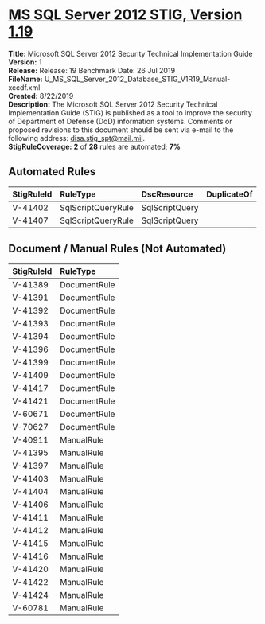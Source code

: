 # [MS SQL Server 2012 STIG, Version 1.19](https://github.com/Microsoft/PowerStig/wiki/SqlServer-2012-Database-1.19)

**Title:** Microsoft SQL Server 2012 Security Technical Implementation Guide  
**Version:** 1  
**Release:** Release: 19 Benchmark Date: 26 Jul 2019  
**FileName:** U_MS_SQL_Server_2012_Database_STIG_V1R19_Manual-xccdf.xml  
**Created:** 8/22/2019  
**Description:** The Microsoft SQL Server 2012 Security Technical Implementation Guide (STIG) is published as a tool to improve the security of Department of Defense (DoD) information systems. Comments or proposed revisions to this document should be sent via e-mail to the following address: disa.stig_spt@mail.mil.  
**StigRuleCoverage:** **2** of **28** rules are automated; **7%**  

## Automated Rules

| StigRuleId | RuleType | DscResource | DuplicateOf |
| :---- | :---- | :---- | :---- |
| V-41402 | SqlScriptQueryRule | SqlScriptQuery |  |
| V-41407 | SqlScriptQueryRule | SqlScriptQuery |  |

## Document / Manual Rules (Not Automated)

| StigRuleId | RuleType |
| :---- | :---- |
| V-41389 | DocumentRule |
| V-41391 | DocumentRule |
| V-41392 | DocumentRule |
| V-41393 | DocumentRule |
| V-41394 | DocumentRule |
| V-41396 | DocumentRule |
| V-41399 | DocumentRule |
| V-41409 | DocumentRule |
| V-41417 | DocumentRule |
| V-41421 | DocumentRule |
| V-60671 | DocumentRule |
| V-70627 | DocumentRule |
| V-40911 | ManualRule |
| V-41395 | ManualRule |
| V-41397 | ManualRule |
| V-41403 | ManualRule |
| V-41404 | ManualRule |
| V-41406 | ManualRule |
| V-41411 | ManualRule |
| V-41412 | ManualRule |
| V-41415 | ManualRule |
| V-41416 | ManualRule |
| V-41420 | ManualRule |
| V-41422 | ManualRule |
| V-41424 | ManualRule |
| V-60781 | ManualRule |
